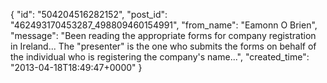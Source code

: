  {
   "id": "504204516282152",
   "post_id": "462493170453287_498809460154991",
   "from_name": "Eamonn O Brien",
   "message": "Been reading the appropriate forms for company registration in Ireland... The \"presenter\" is the one who submits the forms on behalf of the individual who is registering the company's name...",
   "created_time": "2013-04-18T18:49:47+0000"
 }
